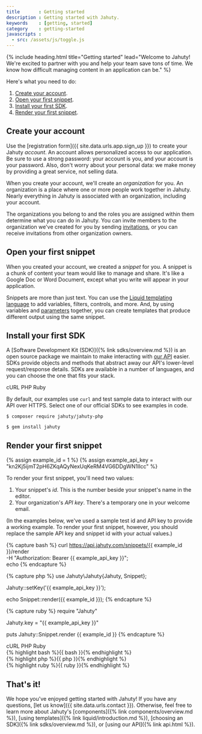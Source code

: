 ```yaml
---
title       : Getting started
description : Getting started with Jahuty.
keywords    : [getting, started]
category    : getting-started
javascripts :
  - src: /assets/js/toggle.js
---
```

{% include heading.html title="Getting started" lead="Welcome to Jahuty! We're excited to partner with you and help your team save tons of time. We know how difficult managing content in an application can be." %}

Here's what you need to do:

1. [Create your account](#create-your-account).
1. [Open your first snippet](#open-your-first-snippet).
1. [Install your first SDK](#install-your-first-sdk).
1. [Render your first snippet](#render-your-first-snippet).

## Create your account

Use the [registration form]({{ site.data.urls.app.sign_up }}) to create your Jahuty _account_. An account allows personalized access to our application. Be sure to use a strong password: your account is you, and your account is your password. Also, don't worry about your personal data: we make money by providing a great service, not selling data.

When you create your account, we'll create an _organization_ for you. An organization is a place where one or more people work together in Jahuty. Nearly everything in Jahuty is associated with an organization, including your account.

The organizations you belong to and the roles you are assigned within them determine what you can do in Jahuty. You can invite members to the organization we've created for you by sending [invitations](/components/invitations), or you can receive invitations from other organization owners.

## Open your first snippet

When you created your account, we created a _snippet_ for you. A snippet is a chunk of content your team would like to manage and share. It's like a Google Doc or Word Document, except what you write will appear in your application.

Snippets are more than just text. You can use the [Liquid templating language](/liquid/introduction) to add variables, filters, controls, and more. And, by using variables and [parameters](/liquid/parameters) together, you can create templates that produce different output using the same snippet.

## Install your first SDK

A [Software Development Kit (SDK)]({% link sdks/overview.md %}) is an open source package we maintain to make interacting with [our API](/api) easier. SDKs provide objects and methods that abstract away our API's lower-level request/response details. SDKs are available in a number of languages, and you can choose the one that fits your stack.

<div class="card mb-4">
  <div class="card-header">
    <nav class="nav nav-pills nav-fill">
      <a class="nav-link active" data-toggle-type="activity" data-toggle-language="bash">cURL</a>
      <a class="nav-link" data-toggle-type="activity" data-toggle-language="php">PHP</a>
      <a class="nav-link" data-toggle-type="activity" data-toggle-language="ruby">Ruby</a>
    </nav>
  </div>
  <div class="card-body text-muted">
    <p class="m-0" data-toggle-type="visibility" data-toggle-language="bash">
      By default, our examples use <code>curl</code> and test sample data to interact with our API over HTTPS. Select one of our official SDKs to see examples in code.
    </p>
    <p class="m-0" data-toggle-type="visibility" data-toggle-language="php">
      <code>$ composer require jahuty/jahuty-php</code> <a href="https://github.com/jahuty/jahuty-php" target="_blank"><i class="fab fa-github ml-2"></i></a>
    </p>
    <p class="m-0" data-toggle-type="visibility" data-toggle-language="ruby">
      <code>$ gem install jahuty</code> <a href="https://github.com/jahuty/jahuty-ruby" target="_blank"><i class="fab fa-github ml-2"></i></a>
    </p>
  </div>
</div>

## Render your first snippet

{% assign example_id = 1 %}
{% assign example_api_key = "kn2Kj5ijmT2pH6ZKqAQyNexUqKeRM4VG6DDgWN1lIcc" %}

To render your first snippet, you'll need two values:

1. Your snippet's _id_. This is the number beside your snippet's name in the editor.
1. Your organization's _API key_. There's a temporary one in your welcome email.

(In the examples below, we've used a sample test id and API key to provide a working example. To render your first snippet, however, you should replace the sample API key and snippet id with your actual values.)

{% capture bash %}
curl https://api.jahuty.com/snippets/{{ example_id }}/render \
  -H "Authorization: Bearer {{ example_api_key }}"; \
  echo
{% endcapture %}

{% capture php %}
use Jahuty\Jahuty\{Jahuty, Snippet};

Jahuty::setKey('{{ example_api_key }}');

echo Snippet::render({{ example_id }});
{% endcapture %}

{% capture ruby %}
require "Jahuty"

Jahuty.key = "{{ example_api_key }}"

puts Jahuty::Snippet.render {{ example_id }}
{% endcapture %}

<div class="card mb-4">
  <div class="card-header">
    <nav class="nav nav-pills nav-fill">
      <a class="nav-link active" data-toggle-type="activity" data-toggle-language="bash">cURL</a>
      <a class="nav-link" data-toggle-type="activity" data-toggle-language="php">PHP</a>
      <a class="nav-link" data-toggle-type="activity" data-toggle-language="ruby">Ruby</a>
    </nav>
  </div>
  <div class="card-body text-muted">
    <div data-toggle-type="visibility" data-toggle-language="bash">
      {% highlight bash %}{{ bash }}{% endhighlight %}
    </div>
    <div data-toggle-type="visibility" data-toggle-language="php">
      {% highlight php %}{{ php }}{% endhighlight %}
    </div>
    <div data-toggle-type="visibility" data-toggle-language="ruby">
      {% highlight ruby %}{{ ruby }}{% endhighlight %}
    </div>
  </div>
</div>

## That's it!

We hope you've enjoyed getting started with Jahuty! If you have any questions, [let us know]({{ site.data.urls.contact }}). Otherwise, feel free to learn more about Jahuty's [components]({% link components/overview.md %}), [using templates]({% link liquid/introduction.md %}), [choosing an SDK]({% link sdks/overview.md %}), or [using our API]({% link api.html %}).

